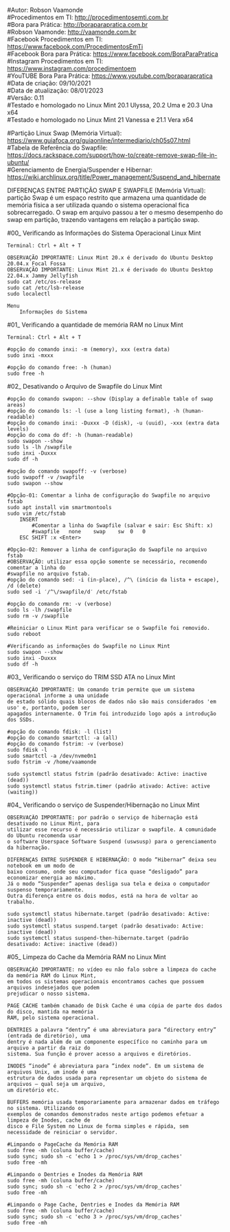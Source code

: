 #Autor: Robson Vaamonde<br>
#Procedimentos em TI: http://procedimentosemti.com.br<br>
#Bora para Prática: http://boraparapratica.com.br<br>
#Robson Vaamonde: http://vaamonde.com.br<br>
#Facebook Procedimentos em TI: https://www.facebook.com/ProcedimentosEmTi<br>
#Facebook Bora para Prática: https://www.facebook.com/BoraParaPratica<br>
#Instagram Procedimentos em TI: https://www.instagram.com/procedimentoem<br>
#YouTUBE Bora Para Prática: https://www.youtube.com/boraparapratica<br>
#Data de criação: 09/10/2021<br>
#Data de atualização: 08/01/2023<br>
#Versão: 0.11<br>
#Testado e homologado no Linux Mint 20.1 Ulyssa, 20.2 Uma e 20.3 Una x64<br>
#Testado e homologado no Linux Mint 21 Vanessa e 21.1 Vera x64

#Partição Linux Swap (Memória Virtual): https://www.guiafoca.org/guiaonline/intermediario/ch05s07.html<br>
#Tabela de Referência do Swapfile: https://docs.rackspace.com/support/how-to/create-remove-swap-file-in-ubuntu/<br>
#Gerenciamento de Energia/Suspender e Hibernar: https://wiki.archlinux.org/title/Power_management/Suspend_and_hibernate

DIFERENÇAS ENTRE PARTIÇÃO SWAP E SWAPFILE (Memória Virtual): partição Swap é um espaço restrito 
que armazena uma quantidade de memória física a ser utilizada quando o sistema operacional fica 
sobrecarregado. O swap em arquivo passou a ter o mesmo desempenho do swap em partição, trazendo
vantagens em relação a partição swap.

#00_ Verificando as Informações do Sistema Operacional Linux Mint<br>

	Terminal: Ctrl + Alt + T

	OBSERVAÇÃO IMPORTANTE: Linux Mint 20.x é derivado do Ubuntu Desktop 20.04.x Focal Fossa 
	OBSERVAÇÃO IMPORTANTE: Linux Mint 21.x é derivado do Ubuntu Desktop 22.04.x Jammy Jellyfish
	sudo cat /etc/os-release
	sudo cat /etc/lsb-release
	sudo localectl

	Menu
		Informações do Sistema

#01_ Verificando a quantidade de memória RAM no Linux Mint

	Terminal: Ctrl + Alt + T

	#opção do comando inxi: -m (memory), xxx (extra data)
	sudo inxi -mxxx
	
	#opção do comando free: -h (human)
	sudo free -h

#02_ Desativando o Arquivo de Swapfile do Linux Mint

	#opção do comando swapon: --show (Display a definable table of swap areas)
	#opção do comando ls: -l (use a long listing format), -h (human-readable)
	#opção do comando inxi: -Duxxx -D (disk), -u (uuid), -xxx (extra data levels)
	#opção do coma do df: -h (human-readable)
	sudo swapon --show
	sudo ls -lh /swapfile
	sudo inxi -Duxxx
	sudo df -h

	#opção do comando swapoff: -v (verbose)
	sudo swapoff -v /swapfile
	sudo swapon --show

	#Opção-01: Comentar a linha de configuração do Swapfile no arquivo fstab
	sudo apt install vim smartmontools
	sudo vim /etc/fstab
		INSERT
			#Comentar a linha do Swapfile (salvar e sair: Esc Shift: x)
			#swapfile	none	swap	sw	0	0
		ESC SHIFT :x <Enter>
	
	#Opção-02: Remover a linha de configuração do Swapfile no arquivo fstab
	#OBSERVAÇÃO: utilizar essa opção somente se necessário, recomendo comentar a linha do 
	#swapfile no arquivo fstab.
	#opção do comando sed: -i (in-place), /^\ (início da lista + escape), /d (delete)
	sudo sed -i ′/^\/swapfile/d′ /etc/fstab

	#opção do comando rm: -v (verbose)
	sudo ls -lh /swapfile
	sudo rm -v /swapfile 

	#Reiniciar o Linux Mint para verificar se o Swapfile foi removido.
	sudo reboot

	#Verificando as informações do Swapfile no Linux Mint
	sudo swapon --show
	sudo inxi -Duxxx
	sudo df -h

#03_ Verificando o serviço do TRIM SSD ATA no Linux Mint

	OBSERVAÇÃO IMPORTANTE: Um comando trim permite que um sistema operacional informe a uma	unidade 
	de estado sólido quais blocos de dados não são mais considerados 'em uso' e, portanto, podem ser 
	apagados internamente. O Trim foi introduzido logo após a introdução dos SSDs.

	#opção do comando fdisk: -l (list)
	#opção do comando smartctl: -a (all)
	#opção do comando fstrim: -v (verbose)
	sudo fdisk -l
	sudo smartctl -a /dev/nvme0n1
	sudo fstrim -v /home/vaamonde

	sudo systemctl status fstrim (padrão desativado: Active: inactive (dead))
	sudo systemctl status fstrim.timer (padrão ativado: Active: active (waiting))

#04_ Verificando o serviço de Suspender/Hibernação no Linux Mint	

	OBSERVAÇÃO IMPORTANTE: por padrão o serviço de hibernação está desativado no Linux Mint, para 
	utilizar esse recurso é necessário utilizar o swapfile. A comunidade do Ubuntu recomenda usar
	o software Userspace Software Suspend (uswsusp) para o gerenciamento da hibernação.

	DIFERENÇAS ENTRE SUSPENDER E HIBERNAÇÃO: O modo “Hibernar” deixa seu notebook em um modo de 
	baixo consumo, onde seu computador fica quase “desligado” para economizar energia ao máximo. 
	Já o modo “Suspender” apenas desliga sua tela e deixa o computador suspenso temporariamente. 
	Outra diferença entre os dois modos, está na hora de voltar ao trabalho.

	sudo systemctl status hibernate.target (padrão desativado: Active: inactive (dead))
	sudo systemctl status suspend.target (padrão desativado: Active: inactive (dead))
	sudo systemctl status suspend-then-hibernate.target (padrão desativado: Active: inactive (dead))

#05_ Limpeza do Cache da Memória RAM no Linux Mint

	OBSERVAÇÃO IMPORTANTE: no vídeo eu não falo sobre a limpeza do cache da memória RAM do Linux Mint, 
	em todos os sistemas operacionais encontramos caches que possuem arquivos indesejados que podem 
	prejudicar o nosso sistema.

	PAGE CACHE também chamado de Disk Cache é uma cópia de parte dos dados do disco, mantida na memória 
	RAM, pelo sistema operacional.

	DENTRIES a palavra “dentry” é uma abreviatura para “directory entry” (entrada de diretório), uma 
	dentry é nada além de um componente específico no caminho para um arquivo a partir da raiz do 
	sistema. Sua função é prover acesso a arquivos e diretórios.

	INODES “inode” é abreviatura para “index node“. Em um sistema de arquivos Unix, um inode é uma 
	estrutura de dados usada para representar um objeto do sistema de arquivos – qual seja um arquivo, 
	um diretório etc.

	BUFFERS memória usada temporariamente para armazenar dados em tráfego no sistema. Utilizando os 
	exemplos de comandos demonstrados neste artigo podemos efetuar a limpeza de Inodes, cache de 
	disco e File System no Linux de forma simples e rápida, sem necessidade de reiniciar o servidor.

	#Limpando o PageCache da Memória RAM
	sudo free -mh (coluna buffer/cache)
	sudo sync; sudo sh -c 'echo 1 > /proc/sys/vm/drop_caches'
	sudo free -mh

	#Limpando o Dentries e Inodes da Memória RAM
	sudo free -mh (coluna buffer/cache)
	sudo sync; sudo sh -c 'echo 2 > /proc/sys/vm/drop_caches'
	sudo free -mh

	#Limpando o Page Cache, Dentries e Inodes da Memória RAM
	sudo free -mh (coluna buffer/cache)
	sudo sync; sudo sh -c 'echo 3 > /proc/sys/vm/drop_caches'
	sudo free -mh
